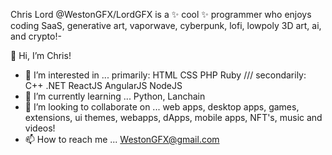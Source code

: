 Chris Lord @WestonGFX/LordGFX is a ✨ cool ✨ programmer who enjoys coding SaaS, generative art, vaporwave, cyberpunk, lofi, lowpoly 3D art, ai, and crypto!- 

👋 Hi, I’m Chris!

- 👀 I’m interested in ... primarily: HTML CSS PHP Ruby /// secondarily: C++ .NET ReactJS AngularJS NodeJS
- 🌱 I’m currently learning ... Python, Lanchain
- 💞️ I’m looking to collaborate on ... web apps, desktop apps, games, extensions, ui themes, webapps, dApps, mobile apps, NFT's, music and videos!
- 📫 How to reach me ... WestonGFX@gmail.com




